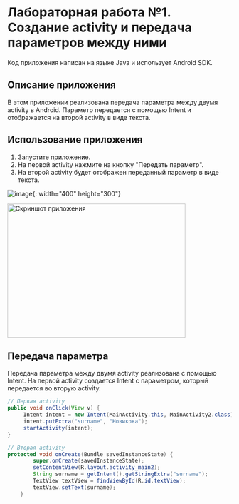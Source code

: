 # Лабораторная работа №1. Создание activity и передача параметров между ними
Код приложения написан на языке Java и использует Android SDK.
## Описание приложения
В этом приложении реализована передача параметра между двумя activity в Android. Параметр передается с помощью Intent и отображается на второй activity в виде текста.
## Использование приложения
1. Запустите приложение.
2. На первой activity нажмите на кнопку "Передать параметр".
3. На второй activity будет отображен переданный параметр в виде текста.


![image](https://github.com/user-attachments/assets/92b11613-753c-4403-be3c-d601d635fb03){: width="400" height="300"}

<img src="https://github.com/user-attachments/assets/92b11613-753c-4403-be3c-d601d635fb03" width="400" height="300" alt="Скриншот приложения">

## Передача параметра
Передача параметра между двумя activity реализована с помощью Intent. На первой activity создается Intent с параметром, который передается во вторую activity.
```java
// Первая activity
public void onClick(View v) {
     Intent intent = new Intent(MainActivity.this, MainActivity2.class);
     intent.putExtra("surname", "Новикова");
     startActivity(intent);
}

// Вторая activity
protected void onCreate(Bundle savedInstanceState) {
        super.onCreate(savedInstanceState);
        setContentView(R.layout.activity_main2);
        String surname = getIntent().getStringExtra("surname");
        TextView textView = findViewById(R.id.textView);
        textView.setText(surname);
    }
